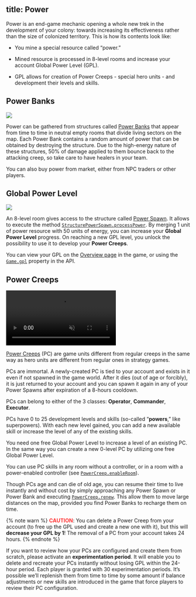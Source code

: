 title: Power
---

Power is an end-game mechanic opening a whole new trek in the development of your colony: towards increasing its effectiveness rather than the size of colonized territory. This is how its contents look like:

* You mine a special resource called “power.”

* Mined resource is processed in 8-level rooms and increase your account Global Power Level (GPL).

* GPL allows for creation of Power Creeps - special hero units - and development their levels and skills.

## Power Banks

![](img/power_banks.gif)

Power can be gathered from structures called [Power Banks](/api/#StructurePowerBank) that appear from time to time in neutral empty rooms that divide living sectors on the map. Each Power Bank contains a random amount of power that can be obtained by destroying the structure. Due to the high-energy nature of these structures, 50% of damage applied to them bounce back to the attacking creep, so take care to have healers in your team.

You can also buy power from market, either from NPC traders or other players.

## Global Power Level

![](img/gpl.png) 

An 8-level room gives access to the structure called [Power Spawn](/api/#StructurePowerSpawn). It allows to execute the method [`StructurePowerSpawn.processPower`](/api/#StructurePowerSpawn.processPower). By merging 1 unit of power resource with 50 units of energy, you can increase your **Global Power Level** progress. On reaching a new GPL level, you unlock the possibility to use it to develop your **Power Creeps**.

You can view your GPL on the [Overview page](https://screeps.com/a/#!/overview) in the game, or using the [`Game.gpl`](/api/#Game.gpl) property in the API.  

## Power Creeps

<video autoplay loop muted playsinline>
    <source src="img/pc_anim.mp4" type="video/mp4">
</video>

[Power Creeps](/api/#PowerCreep) (PC) are game units different from regular creeps in the same way as hero units are different from regular ones in strategy games.

PCs are immortal. A newly-created PC is tied to your account and exists in it even if not spawned in the game world. After it dies (out of age or forcibly), it is just returned to your account and you can spawn it again in any of your Power Spawns after expiration of a 8-hours cooldown.

PCs can belong to either of the 3 classes: **Operator**, **Commander**, **Executor**.

PCs have 0 to 25 development levels and skills (so-called “**powers**,” like superpowers). With each new level gained, you can add a new available skill or increase the level of any of the existing skills.

You need one free Global Power Level to increase a level of an existing PC. In the same way you can create a new 0-level PC by utilizing one free Global Power Level.

You can use PC skills in any room without a controller, or in a room with a power-enabled controller (see [`PowerCreep.enableRoom`](/api/#PowerCreep.enableRoom)).

Though PCs age and can die of old age, you can resume their time to live instantly and without cost by simply approaching any Power Spawn or Power Bank and executing [`PowerCreep.renew`](/api/#PowerCreep.renew). This allow them to move large distances on the map, provided you find Power Banks to recharge them on time.

{% note warn %}
<strong style="color: #f33">CAUTION</strong>: You can delete a Power Creep from your account (to free up the GPL used and create a new one with it), but this will **decrease your GPL by 1**! The removal of a PC from your account takes 24 hours.
{% endnote %}

If you want to review how your PCs are configured and create them from scratch, please activate an **experimentation period**. It will enable you to delete and recreate your PCs instantly without losing GPL within the 24-hour period. Each player is granted with 30 experimentation periods. It’s possible we’ll replenish them from time to time by some amount if balance adjustments or new skills are introduced in the game that force players to review their PC configuration.